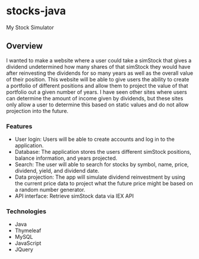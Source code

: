 # stocks-java
My Stock Simulator

## Overview
I wanted to make a website where a user could take a simStock that gives a dividend undetermined how many shares of that simStock they would have after reinvesting the dividends for so many years as well as the overall value of their position. This website will be able to give users the ability to create a portfolio of different positions and allow them to project the value of that portfolio out a given number of years.
I have seen other sites where users can determine the amount of income given by dividends, but these sites only allow a user to determine this based on static values and do not allow projection into the future.

### Features
* User login: Users will be able to create accounts and log in to the application.
* Database:  The application stores the users different simStock positions, balance information, and years projected.
* Search: The user will able to search for stocks by symbol, name, price, dividend, yield, and dividend date.
* Data projection:  The app will simulate dividend reinvestment by using the current price data to project what the future price might be   based on a random number generator.
* API interface: Retrieve simStock data via IEX API

### Technologies
*	Java
*   Thymeleaf
*   MySQL
*   JavaScript
*   JQuery